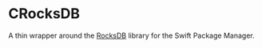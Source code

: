 # CRocksDB

A thin wrapper around the [RocksDB](https://github.com/facebook/rocksdb/) library for the Swift Package Manager.
